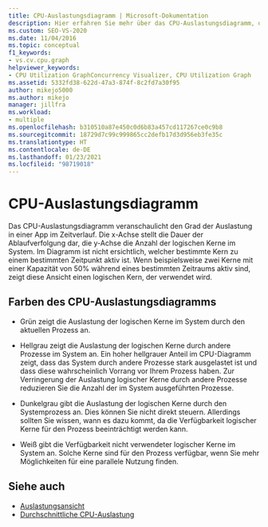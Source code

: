 ```yaml
---
title: CPU-Auslastungsdiagramm | Microsoft-Dokumentation
description: Hier erfahren Sie mehr über das CPU-Auslastungsdiagramm, das den Grad der Auslastung in einer App im Zeitverlauf zeigt. Die Auslastung wird als die Anzahl der jeweils verwendeten logischen Kerne angezeigt.
ms.custom: SEO-VS-2020
ms.date: 11/04/2016
ms.topic: conceptual
f1_keywords:
- vs.cv.cpu.graph
helpviewer_keywords:
- CPU Utilization GraphConcurrency Visualizer, CPU Utilization Graph
ms.assetid: 5332fd38-622d-47a3-874f-8c2fd7a30f95
author: mikejo5000
ms.author: mikejo
manager: jillfra
ms.workload:
- multiple
ms.openlocfilehash: b310510a87e450c0d6b83a457cd117267ce0c9b8
ms.sourcegitcommit: 18729d7c99c999865cc2defb17d3d956eb3fe35c
ms.translationtype: HT
ms.contentlocale: de-DE
ms.lasthandoff: 01/23/2021
ms.locfileid: "98719018"
---
```

# <a name="cpu-utilization-graph"></a>CPU-Auslastungsdiagramm
Das CPU-Auslastungsdiagramm veranschaulicht den Grad der Auslastung in einer App im Zeitverlauf. Die x-Achse stellt die Dauer der Ablaufverfolgung dar, die y-Achse die Anzahl der logischen Kerne im System. Im Diagramm ist nicht ersichtlich, welcher bestimmte Kern zu einem bestimmten Zeitpunkt aktiv ist. Wenn beispielsweise zwei Kerne mit einer Kapazität von 50% während eines bestimmten Zeitraums aktiv sind, zeigt diese Ansicht einen logischen Kern, der verwendet wird.

## <a name="cpu-utilization-graph-colors"></a>Farben des CPU-Auslastungsdiagramms

- Grün zeigt die Auslastung der logischen Kerne im System durch den aktuellen Prozess an.

- Hellgrau zeigt die Auslastung der logischen Kerne durch andere Prozesse im System an. Ein hoher hellgrauer Anteil im CPU-Diagramm zeigt, dass das System durch andere Prozesse stark ausgelastet ist und dass diese wahrscheinlich Vorrang vor Ihrem Prozess haben. Zur Verringerung der Auslastung logischer Kerne durch andere Prozesse reduzieren Sie die Anzahl der im System ausgeführten Prozesse.

- Dunkelgrau gibt die Auslastung der logischen Kerne durch den Systemprozess an. Dies können Sie nicht direkt steuern. Allerdings sollten Sie wissen, wann es dazu kommt, da die Verfügbarkeit logischer Kerne für den Prozess beeinträchtigt werden kann.

- Weiß gibt die Verfügbarkeit nicht verwendeter logischer Kerne im System an. Solche Kerne sind für den Prozess verfügbar, wenn Sie mehr Möglichkeiten für eine parallele Nutzung finden.

## <a name="see-also"></a>Siehe auch
- [Auslastungsansicht](../profiling/utilization-view.md)
- [Durchschnittliche CPU-Auslastung](../profiling/average-cpu-utilization.md)